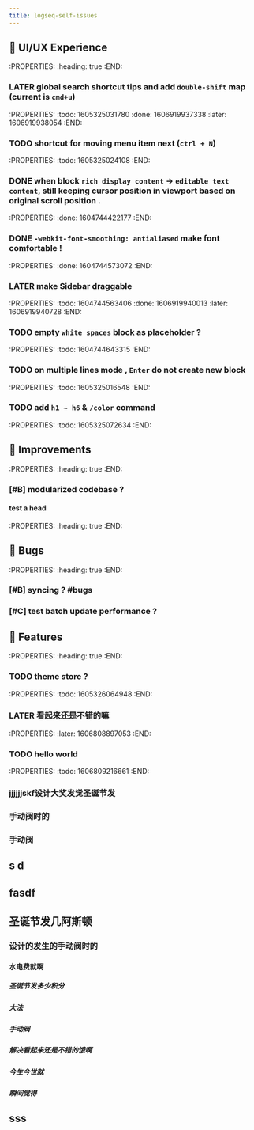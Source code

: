 ```yaml
---
title: logseq-self-issues
---
```


## 🎨  UI/UX Experience
:PROPERTIES:
:heading: true
:END:
### LATER global search shortcut tips and add `double-shift` map (current is `cmd+u`)
:PROPERTIES:
:todo: 1605325031780
:done: 1606919937338
:later: 1606919938054
:END:
### TODO shortcut for moving menu item next (`ctrl + N`)
:PROPERTIES:
:todo: 1605325024108
:END:
### DONE when block `rich display content` -> `editable text content`, still keeping cursor position in viewport based on original scroll position .
:PROPERTIES:
:done: 1604744422177
:END:
### DONE `-webkit-font-smoothing: antialiased` make font comfortable !
:PROPERTIES:
:done: 1604744573072
:END:
### LATER make Sidebar draggable
:PROPERTIES:
:todo: 1604744563406
:done: 1606919940013
:later: 1606919940728
:END:
### TODO empty `white spaces` block as placeholder ?
:PROPERTIES:
:todo: 1604744643315
:END:
### TODO on multiple lines mode , `Enter` do not create new block
:PROPERTIES:
:todo: 1605325016548
:END:
### TODO add `h1 ~ h6` & `/color` command
:PROPERTIES:
:todo: 1605325072634
:END:
## 🚀  Improvements
:PROPERTIES:
:heading: true
:END:
### [#B] modularized codebase ?
#### test a head
:PROPERTIES:
:heading: true
:END:
## 🐞 Bugs
:PROPERTIES:
:heading: true
:END:
### [#B] syncing ? #bugs
### [#C] test batch update performance ?
## 🦄 Features
:PROPERTIES:
:heading: true
:END:
### TODO theme store ?
:PROPERTIES:
:todo: 1605326064948
:END:
### LATER 看起来还是不错的嘛
:PROPERTIES:
:later: 1606808897053
:END:
### TODO hello world
:PROPERTIES:
:todo: 1606809216661
:END:
### jjjjjjskf设计大奖发觉圣诞节发
### 手动阀时的
### 手动阀
##
## s d
## fasdf
## 圣诞节发几阿斯顿
### 设计的发生的手动阀时的
#### 水电费就啊
##### 圣诞节发多少积分
##### 大法
##### 手动阀
##### 解决看起来还是不错的饿啊
##### 今生今世就
##### 瞬间觉得
#####
## sss
##
